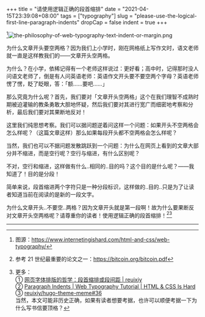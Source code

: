 +++
title = "请使用逻辑正确的段首缩排"
date = "2021-04-15T23:39:08+08:00"
tags = ["typography"]
slug = "please-use-the-logical-first-line-paragraph-indents"
dropCap = false
indent = true
+++

[^1]![the-philosophy-of-web-typography-text-indent-or-margin.png](/images/the-philosophy-of-web-typography-text-indent-or-margin.png)

为什么文章开头要空两格？因为我们上小学时，刚在网格纸上写作文时，语文老师就一直是这样教我们的——文章开头空两格。

为什么？在小学，依稀记得有一个老师这样说过：更好看；高中时，记得那时没人问语文老师了，倒是有人问英语老师：英语作文开头要不要空两个字母？英语老师愣了愣，眨了眨眼，答：「额……要吧……」

那么究竟为什么呢？首先，我们要对「文章开头空两格」这个在我们理智不成熟时期被迫灌输的教条勇敢大胆地怀疑，然后我们要对其进行宽广而细密地考察和分析，最后我们要对其果断地反对！

这里我们纯思想考察。我们可以据问题逆着问这样一个问题：如果开头不空两格会怎么样呢？（这篇文章这样）那么如果每段开头都不空两格会怎么样呢？

当然，我们也可以不据问题发散跳跃到一个问题：为什么在网页上看到的文章大部分并不缩进，而是空行呢？空行与缩进，有什么区别呢？

不对，空行和缩进，这样做有什么..相同的..目的吗？这个目的是什么呢？——我知道了！目的是分段！

简单来说，段首缩进两个字符只是一种分段标识，这样做的..目的..只是为了让读者知道当前在阅读的是新的一段文字。

为什么文章开头..不要空..两格？因为文章开头就是第一段啊！故为什么要果断反对文章开头空两格呢？请尊重你的读者！使用逻辑正确的段首缩排！[^2][^3]

---

[^1]: 图源：<https://www.internetingishard.com/html-and-css/web-typography/>
[^2]: 参考 21 世纪最重要的论文之一：<https://bitcoin.org/bitcoin.pdf>
[^3]: 更多：  
① [网页字体排版的哲学：段首缩排或段间距 | reuixiy](/tech/the-philosophy-of-web-typography-text-indent-or-margin/)  
② [Paragraph Indents | Web Typography Tutorial | HTML & CSS Is Hard](https://www.internetingishard.com/html-and-css/web-typography/#paragraph-indents)  
③ [reuixiy/hugo-theme-meme#36](https://github.com/reuixiy/hugo-theme-meme/issues/36)  
当然，本文可能非历史正确，如果有读者想要考据，也许可以顺便考据一下为什么写书信要顶格？
